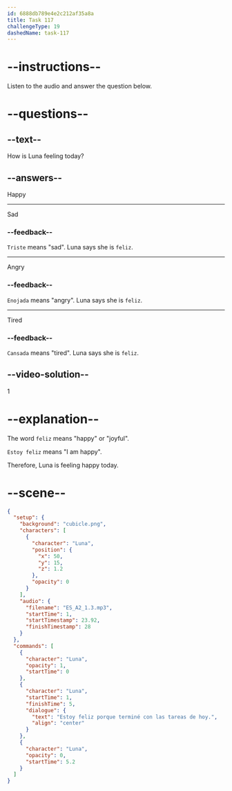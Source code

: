 ```yaml
---
id: 6888db789e4e2c212af35a8a
title: Task 117
challengeType: 19
dashedName: task-117
---
```


<!-- Luna: Estoy feliz porque terminé con las tareas de hoy. -->

# --instructions--

Listen to the audio and answer the question below.

# --questions--

## --text--

How is Luna feeling today?

## --answers--

Happy

---

Sad

### --feedback--

`Triste` means "sad". Luna says she is `feliz`.

---

Angry

### --feedback--

`Enojada` means "angry". Luna says she is `feliz`.

---

Tired

### --feedback--

`Cansada` means "tired". Luna says she is `feliz`.

## --video-solution--

1

# --explanation--

The word `feliz` means "happy" or "joyful". 

`Estoy feliz` means "I am happy".

Therefore, Luna is feeling happy today.

# --scene--

```json
{
  "setup": {
    "background": "cubicle.png",
    "characters": [
      {
        "character": "Luna",
        "position": {
          "x": 50,
          "y": 15,
          "z": 1.2
        },
        "opacity": 0
      }
    ],
    "audio": {
      "filename": "ES_A2_1.3.mp3",
      "startTime": 1,
      "startTimestamp": 23.92,
      "finishTimestamp": 28
    }
  },
  "commands": [
    {
      "character": "Luna",
      "opacity": 1,
      "startTime": 0
    },
    {
      "character": "Luna",
      "startTime": 1,
      "finishTime": 5,
      "dialogue": {
        "text": "Estoy feliz porque terminé con las tareas de hoy.",
        "align": "center"
      }
    },
    {
      "character": "Luna",
      "opacity": 0,
      "startTime": 5.2
    }
  ]
}
```
